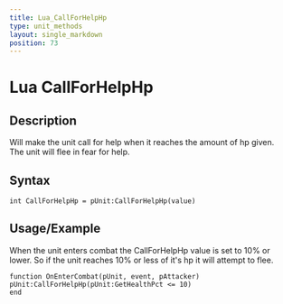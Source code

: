 ```yaml
---
title: Lua_CallForHelpHp
type: unit_methods
layout: single_markdown
position: 73
---
```


# Lua CallForHelpHp

## Description

Will make the unit call for help when it reaches the amount of hp given.            
The unit will flee in fear for help.

## Syntax

```
int CallForHelpHp = pUnit:CallForHelpHp(value)
```

## Usage/Example

When the unit enters combat the CallForHelpHp value is set to 10% or lower. So if the unit reaches 10% or less of it's hp it will attempt to flee.

```
function OnEnterCombat(pUnit, event, pAttacker)
pUnit:CallForHelpHp(pUnit:GetHealthPct <= 10)
end
```
